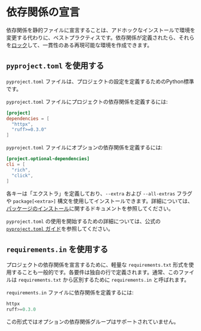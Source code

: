 # 依存関係の宣言

依存関係を静的ファイルに宣言することは、アドホックなインストールで環境を変更する代わりに、ベストプラクティスです。依存関係が定義されたら、それらを[ロック](./compile.md)して、一貫性のある再現可能な環境を作成できます。

## `pyproject.toml` を使用する

`pyproject.toml` ファイルは、プロジェクトの設定を定義するためのPython標準です。

`pyproject.toml` ファイルにプロジェクトの依存関係を定義するには:

```toml title="pyproject.toml"
[project]
dependencies = [
  "httpx",
  "ruff>=0.3.0"
]
```

`pyproject.toml` ファイルにオプションの依存関係を定義するには:

```toml title="pyproject.toml"
[project.optional-dependencies]
cli = [
  "rich",
  "click",
]
```

各キーは「エクストラ」を定義しており、`--extra` および `--all-extras` フラグや `package[<extra>]` 構文を使用してインストールできます。詳細については、[パッケージのインストール](./packages.md#installing-packages-from-files)に関するドキュメントを参照してください。

`pyproject.toml` の使用を開始するための詳細については、公式の
[`pyproject.toml` ガイド](https://packaging.python.org/en/latest/guides/writing-pyproject-toml/)を参照してください。

## `requirements.in` を使用する

プロジェクトの依存関係を宣言するために、軽量な `requirements.txt` 形式を使用することも一般的です。各要件は独自の行で定義されます。通常、このファイルは `requirements.txt` から区別するために `requirements.in` と呼ばれます。

`requirements.in` ファイルに依存関係を定義するには:

```python title="requirements.in"
httpx
ruff>=0.3.0
```

この形式ではオプションの依存関係グループはサポートされていません。
